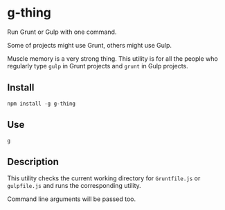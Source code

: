 # g-thing

Run Grunt or Gulp with one command.

Some of projects might use Grunt, others might use Gulp.

Muscle memory is a very strong thing. This utility is for all the people who
regularly type `gulp` in Grunt projects and `grunt` in Gulp projects.

## Install

`npm install -g g-thing`

## Use

`g`

## Description

This utility checks the current working directory for `Gruntfile.js` or
`gulpfile.js` and runs the corresponding utility.

Command line arguments will be passed too.
